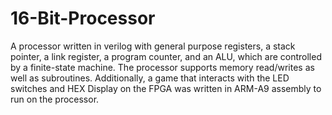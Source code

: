 # 16-Bit-Processor

A processor written in verilog with general purpose registers, a stack pointer, a link register, a program counter, and an ALU, which are controlled by a finite-state machine. The processor supports memory read/writes as well as subroutines. Additionally, a game that interacts with the LED switches and HEX Display on the FPGA was written in ARM-A9 assembly to run on the processor.
